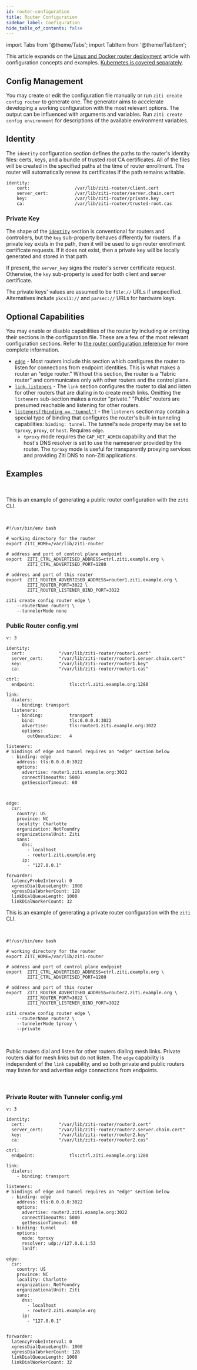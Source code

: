```yaml
---
id: router-configuration
title: Router Configuration
sidebar_label: Configuration
hide_table_of_contents: false
---
```


import Tabs from '@theme/Tabs';
import TabItem from '@theme/TabItem';

This article expands on the [Linux and Docker router deployment](/guides/deployments/10-linux/20-router/10-deploy.mdx) article with configuration concepts and examples. [Kubernetes is covered separately](/guides/deployments/30-kubernetes//kubernetes-router.mdx).

## Config Management

You may create or edit the configuration file manually or run `ziti create config router` to generate one. The generator aims to accelerate developing a working configuration with the most relevant options. The output can be influenced with arguments and variables. Run `ziti create config environment` for descriptions of the available environment variables.

## Identity

The `identity` configuration section defines the paths to the router's identity files: certs, keys, and a bundle of trusted root CA certificates. All of the files will be created in the specified paths at the time of router enrollment. The router will automatically renew its certificates if the path remains writable.

```text
identity:
    cert:                 /var/lib/ziti-router/client.cert
    server_cert:          /var/lib/ziti-router/server.chain.cert
    key:                  /var/lib/ziti-router/private.key
    ca:                   /var/lib/ziti-router/trusted-root.cas
```

### Private Key

The shape of the [`identity`](/reference/30-configuration/conventions.md#identity) section is conventional for routers and controllers, but the `key` sub-property behaves differently for routers. If a private key exists in the path, then it will be used to sign router enrollment certificate requests. If it does not exist, then a private key will be locally generated and stored in that path.

If present, the `server_key` signs the router's server certificate request. Otherwise, the `key` sub-property is used for both client and server certificate.

The private keys' values are assumed to be `file://` URLs if unspecified. Alternatives include `pkcs11://` and `parsec://` URLs for hardware keys.

## Optional Capabilities

You may enable or disable capabilities of the router by including or omitting their sections in the configuration file. These are a few of the most relevant configuration sections. Refer to [the router configuration reference](/reference/30-configuration/router.md) for more complete information.

- [`edge`](/reference/30-configuration/router.md#edge) - Most routers include this section which configures the router to listen for connections from endpoint identities. This is what makes a router an "edge router." Without this section, the router is a "fabric router" and communicates only with other routers and the control plane.
- [`link.listeners`](/reference/30-configuration/router.md#link) - The `link` section configures the router to dial and listen for other routers that are dialing in to create mesh links. Omitting the `listeners` sub-section makes a router "private." "Public" routers are presumed reachable and listening for other routers.
- [`listeners[?binding == 'tunnel']`](/reference/30-configuration/router.md#listeners) - the `listeners` section may contain a special type of binding that configures the router's built-in tunneling capabilities: `binding: tunnel`. The tunnel's `mode` property may be set to `tproxy`, `proxy`, or `host`. Requires `edge`.
  - `tproxy` mode requires the `CAP_NET_ADMIN` capability and that the host's DNS resolver is set to use the nameserver provided by the router. The `tproxy` mode is useful for transparently proxying services and providing Ziti DNS to non-Ziti applications.

## Examples

<br />

<Tabs groupId="routerType">

<TabItem value="Public-Edge" label="Public Router">

This is an example of generating a public router configuration with the `ziti` CLI.

<br />

```text
#!/usr/bin/env bash

# working directory for the router
export ZITI_HOME=/var/lib/ziti-router

# address and port of control plane endpoint
export  ZITI_CTRL_ADVERTISED_ADDRESS=ctrl.ziti.example.org \
        ZITI_CTRL_ADVERTISED_PORT=1280

# address and port of this router
export  ZITI_ROUTER_ADVERTISED_ADDRESS=router1.ziti.example.org \
        ZITI_ROUTER_PORT=3022 \
        ZITI_ROUTER_LISTENER_BIND_PORT=3022

ziti create config router edge \
    --routerName router1 \
    --tunnelerMode none
```

### Public Router config.yml

```text
v: 3

identity:
  cert:             "/var/lib/ziti-router/router1.cert"
  server_cert:      "/var/lib/ziti-router/router1.server.chain.cert"
  key:              "/var/lib/ziti-router/router1.key"
  ca:               "/var/lib/ziti-router/router1.cas"

ctrl:
  endpoint:             tls:ctrl.ziti.example.org:1280

link:
  dialers:
    - binding: transport
  listeners:
    - binding:          transport
      bind:             tls:0.0.0.0:3022
      advertise:        tls:router1.ziti.example.org:3022
      options:
        outQueueSize:   4

listeners:
# bindings of edge and tunnel requires an "edge" section below
  - binding: edge
    address: tls:0.0.0.0:3022
    options:
      advertise: router1.ziti.example.org:3022
      connectTimeoutMs: 5000
      getSessionTimeout: 60



edge:
  csr:
    country: US
    province: NC
    locality: Charlotte
    organization: NetFoundry
    organizationalUnit: Ziti
    sans:
      dns:
        - localhost
        - router1.ziti.example.org
      ip:
        - "127.0.0.1"

forwarder:
  latencyProbeInterval: 0
  xgressDialQueueLength: 1000
  xgressDialWorkerCount: 128
  linkDialQueueLength: 1000
  linkDialWorkerCount: 32
```

</TabItem>

<TabItem value="Gateway" label="Private Router with Tunneler">

This is an example of generating a private router configuration with the `ziti` CLI. 

<br />

```text
#!/usr/bin/env bash

# working directory for the router
export ZITI_HOME=/var/lib/ziti-router

# address and port of control plane endpoint
export  ZITI_CTRL_ADVERTISED_ADDRESS=ctrl.ziti.example.org \
        ZITI_CTRL_ADVERTISED_PORT=1280

# address and port of this router
export  ZITI_ROUTER_ADVERTISED_ADDRESS=router2.ziti.example.org \
        ZITI_ROUTER_PORT=3022 \
        ZITI_ROUTER_LISTENER_BIND_PORT=3022

ziti create config router edge \
    --routerName router2 \
    --tunnelerMode tproxy \
    --private
```

<br />

Public routers dial and listen for other routers dialing mesh links. Private routers dial for mesh links but do not listen. The `edge` capability is independent of the `link` capability, and so both private and public routers may listen for and advertise edge connections from endpoints.

<br />

### Private Router with Tunneler config.yml

```text
v: 3

identity:
  cert:             "/var/lib/ziti-router/router2.cert"
  server_cert:      "/var/lib/ziti-router/router2.server.chain.cert"
  key:              "/var/lib/ziti-router/router2.key"
  ca:               "/var/lib/ziti-router/router2.cas"

ctrl:
  endpoint:             tls:ctrl.ziti.example.org:1280

link:
  dialers:
    - binding: transport

listeners:
# bindings of edge and tunnel requires an "edge" section below
  - binding: edge
    address: tls:0.0.0.0:3022
    options:
      advertise: router2.ziti.example.org:3022
      connectTimeoutMs: 5000
      getSessionTimeout: 60
  - binding: tunnel
    options:
      mode: tproxy
      resolver: udp://127.0.0.1:53
      lanIf: 

edge:
  csr:
    country: US
    province: NC
    locality: Charlotte
    organization: NetFoundry
    organizationalUnit: Ziti
    sans:
      dns:
        - localhost
        - router2.ziti.example.org
      ip:
        - "127.0.0.1"


forwarder:
  latencyProbeInterval: 0
  xgressDialQueueLength: 1000
  xgressDialWorkerCount: 128
  linkDialQueueLength: 1000
  linkDialWorkerCount: 32

```

</TabItem>

</Tabs>
